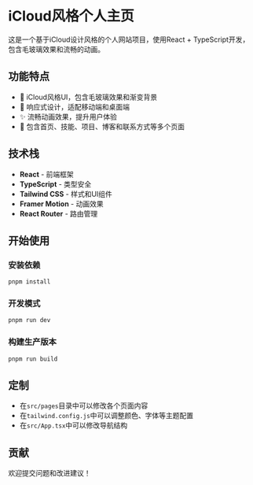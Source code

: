 # iCloud风格个人主页

这是一个基于iCloud设计风格的个人网站项目，使用React + TypeScript开发，包含毛玻璃效果和流畅的动画。

## 功能特点

- 💎 iCloud风格UI，包含毛玻璃效果和渐变背景
- 🚀 响应式设计，适配移动端和桌面端
- ✨ 流畅动画效果，提升用户体验
- 📱 包含首页、技能、项目、博客和联系方式等多个页面

## 技术栈

- **React** - 前端框架
- **TypeScript** - 类型安全
- **Tailwind CSS** - 样式和UI组件
- **Framer Motion** - 动画效果
- **React Router** - 路由管理

## 开始使用

### 安装依赖

```bash
pnpm install
```

### 开发模式

```bash
pnpm run dev
```

### 构建生产版本

```bash
pnpm run build
```

## 定制

- 在`src/pages`目录中可以修改各个页面内容
- 在`tailwind.config.js`中可以调整颜色、字体等主题配置
- 在`src/App.tsx`中可以修改导航结构

## 贡献

欢迎提交问题和改进建议！
